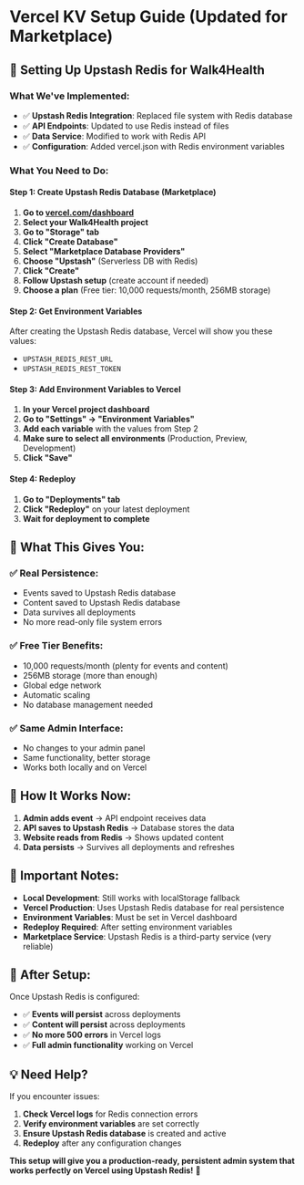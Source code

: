 # Vercel KV Setup Guide (Updated for Marketplace)

## 🚀 **Setting Up Upstash Redis for Walk4Health**

### **What We've Implemented:**
- ✅ **Upstash Redis Integration**: Replaced file system with Redis database
- ✅ **API Endpoints**: Updated to use Redis instead of files
- ✅ **Data Service**: Modified to work with Redis API
- ✅ **Configuration**: Added vercel.json with Redis environment variables

### **What You Need to Do:**

#### **Step 1: Create Upstash Redis Database (Marketplace)**
1. **Go to [vercel.com/dashboard](https://vercel.com/dashboard)**
2. **Select your Walk4Health project**
3. **Go to "Storage" tab**
4. **Click "Create Database"**
5. **Select "Marketplace Database Providers"**
6. **Choose "Upstash"** (Serverless DB with Redis)
7. **Click "Create"**
8. **Follow Upstash setup** (create account if needed)
9. **Choose a plan** (Free tier: 10,000 requests/month, 256MB storage)

#### **Step 2: Get Environment Variables**
After creating the Upstash Redis database, Vercel will show you these values:
- `UPSTASH_REDIS_REST_URL`
- `UPSTASH_REDIS_REST_TOKEN`

#### **Step 3: Add Environment Variables to Vercel**
1. **In your Vercel project dashboard**
2. **Go to "Settings" → "Environment Variables"**
3. **Add each variable** with the values from Step 2
4. **Make sure to select all environments** (Production, Preview, Development)
5. **Click "Save"**

#### **Step 4: Redeploy**
1. **Go to "Deployments" tab**
2. **Click "Redeploy"** on your latest deployment
3. **Wait for deployment to complete**

## 🎯 **What This Gives You:**

### **✅ Real Persistence:**
- Events saved to Upstash Redis database
- Content saved to Upstash Redis database
- Data survives all deployments
- No more read-only file system errors

### **✅ Free Tier Benefits:**
- 10,000 requests/month (plenty for events and content)
- 256MB storage (more than enough)
- Global edge network
- Automatic scaling
- No database management needed

### **✅ Same Admin Interface:**
- No changes to your admin panel
- Same functionality, better storage
- Works both locally and on Vercel

## 🔧 **How It Works Now:**

1. **Admin adds event** → API endpoint receives data
2. **API saves to Upstash Redis** → Database stores the data
3. **Website reads from Redis** → Shows updated content
4. **Data persists** → Survives all deployments and refreshes

## 🚨 **Important Notes:**

- **Local Development**: Still works with localStorage fallback
- **Vercel Production**: Uses Upstash Redis database for real persistence
- **Environment Variables**: Must be set in Vercel dashboard
- **Redeploy Required**: After setting environment variables
- **Marketplace Service**: Upstash Redis is a third-party service (very reliable)

## 🎉 **After Setup:**

Once Upstash Redis is configured:
- ✅ **Events will persist** across deployments
- ✅ **Content will persist** across deployments
- ✅ **No more 500 errors** in Vercel logs
- ✅ **Full admin functionality** working on Vercel

## 💡 **Need Help?**

If you encounter issues:
1. **Check Vercel logs** for Redis connection errors
2. **Verify environment variables** are set correctly
3. **Ensure Upstash Redis database** is created and active
4. **Redeploy** after any configuration changes

**This setup will give you a production-ready, persistent admin system that works perfectly on Vercel using Upstash Redis!** 🚀
